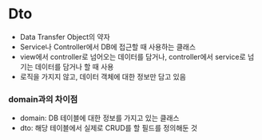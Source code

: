 # Dto

- Data Transfer Object의 약자
- Service나 Controller에서 DB에 접근할 때 사용하는 클래스
- view에서 controller로 넘어오는 데이터를 담거나, controller에서 service로 넘기는 데이터를 담거나 할 때 사용
- 로직을 가지지 않고, 데이터 객체에 대한 정보만 담고 있음

<h3>domain과의 차이점</h3>

- domain: DB 테이블에 대한 정보를 가지고 있는 클래스 
- dto: 해당 테이블에서 실제로 CRUD를 할 필드를 정의해둔 것
